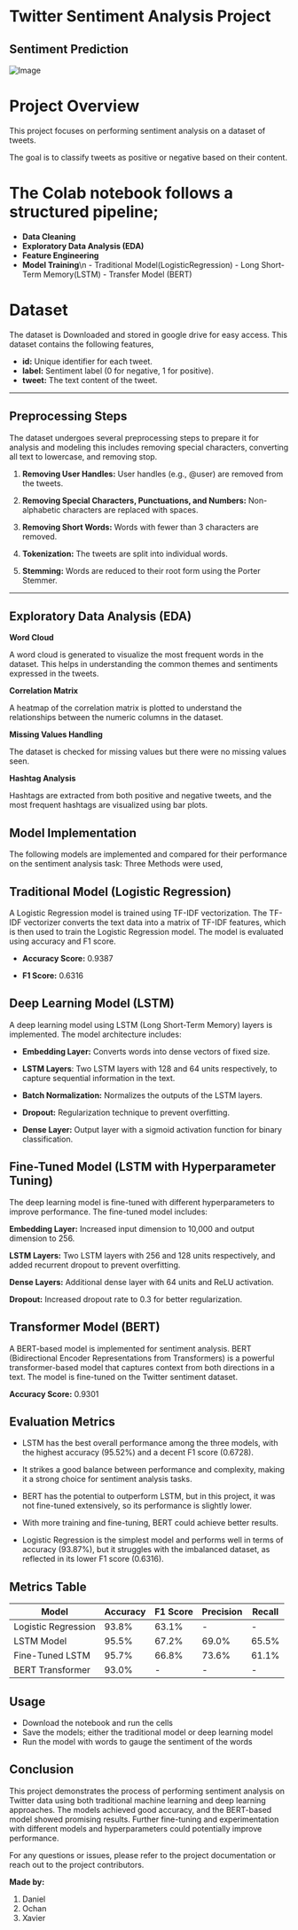 # Twitter Sentiment Analysis Project

  ## **Sentiment Prediction**
![Image](https://github.com/user-attachments/assets/dfb1cf50-b589-40ea-b8cc-890488998586)


# Project Overview
This project focuses on performing sentiment analysis on a dataset of tweets. 

The goal is to classify tweets as positive or negative based on their content. 

# The Colab notebook follows a structured pipeline;
  - **Data Cleaning**
  - **Exploratory Data Analysis (EDA)**
  - **Feature Engineering**
  - **Model Training**\n
        - Traditional Model(LogisticRegression)
        - Long Short-Term Memory(LSTM)
        - Transfer Model (BERT)


# Dataset
The dataset is Downloaded and stored in google drive for easy access.
This dataset contains the following features,
  - **id:** Unique identifier for each tweet.
  - **label:** Sentiment label (0 for negative, 1 for positive).
  - **tweet:** The text content of the tweet.

---
## Preprocessing Steps
The dataset undergoes several preprocessing steps to prepare it for analysis and modeling this includes removing special characters, converting all text to lowercase, and removing stop.

1. **Removing User Handles:** User handles (e.g., @user) are removed from the tweets.

2. **Removing Special Characters, Punctuations, and Numbers:** Non-alphabetic characters are replaced with spaces.

3. **Removing Short Words:** Words with fewer than 3 characters are removed.

4. **Tokenization:** The tweets are split into individual words.

5. **Stemming:** Words are reduced to their root form using the Porter Stemmer.


----

## Exploratory Data Analysis (EDA)

**Word Cloud**

A word cloud is generated to visualize the most frequent words in the dataset. This helps in understanding the common themes and sentiments expressed in the tweets.

**Correlation Matrix**

A heatmap of the correlation matrix is plotted to understand the relationships between the numeric columns in the dataset.

**Missing Values Handling**

The dataset is checked for missing values but there were no missing values seen.

**Hashtag Analysis**

Hashtags are extracted from both positive and negative tweets, and the most frequent hashtags are visualized using bar plots.


## Model Implementation

The following models are implemented and compared for their performance on the sentiment analysis task:
Three Methods were used,

## Traditional Model (Logistic Regression)

A Logistic Regression model is trained using TF-IDF vectorization.
The TF-IDF vectorizer converts the text data into a matrix of TF-IDF features, which is then used to train the Logistic Regression model.
The model is evaluated using accuracy and F1 score.

  - **Accuracy Score:** 0.9387

  - **F1 Score:** 0.6316

## Deep Learning Model (LSTM)
A deep learning model using LSTM (Long Short-Term Memory) layers is implemented. 
The model architecture includes:

- **Embedding Layer:** Converts words into dense vectors of fixed size.

- **LSTM Layers**: Two LSTM layers with 128 and 64 units respectively, to capture sequential information in the text.

- **Batch Normalization:** Normalizes the outputs of the LSTM layers.

- **Dropout:** Regularization technique to prevent overfitting.

- **Dense Layer:** Output layer with a sigmoid activation function for binary classification.


## Fine-Tuned Model (LSTM with Hyperparameter Tuning)
The deep learning model is fine-tuned with different hyperparameters to improve performance. 
The fine-tuned model includes:

**Embedding Layer:** Increased input dimension to 10,000 and output dimension to 256.

**LSTM Layers:** Two LSTM layers with 256 and 128 units respectively, and added recurrent dropout to prevent overfitting.

**Dense Layers:** Additional dense layer with 64 units and ReLU activation.

**Dropout:** Increased dropout rate to 0.3 for better regularization.


## Transformer Model (BERT)
A BERT-based model is implemented for sentiment analysis.
BERT (Bidirectional Encoder Representations from Transformers) is a powerful transformer-based model that captures context from both directions in a text. The model is fine-tuned on the Twitter sentiment dataset.

**Accuracy Score:** 0.9301

## Evaluation Metrics

- LSTM has the best overall performance among the three models, with the highest accuracy (95.52%) and a decent F1 score (0.6728).
- It strikes a good balance between performance and complexity, making it a strong choice for sentiment analysis tasks.

- BERT has the potential to outperform LSTM, but in this project, it was not fine-tuned extensively, so its performance is slightly lower. 
- With more training and fine-tuning, BERT could achieve better results.

- Logistic Regression is the simplest model and performs well in terms of accuracy (93.87%), but it struggles with the imbalanced dataset, as reflected in its lower F1 score (0.6316).

 ## Metrics Table
| Model                 | Accuracy | F1 Score | Precision | Recall |
|-----------------------|----------|----------|------------|--------|
| Logistic Regression  | 93.8%    | 63.1%    | -          | -      |
| LSTM Model           | 95.5%    | 67.2%    | 69.0%      | 65.5%  |
| Fine-Tuned LSTM      | 95.7%    | 66.8%    | 73.6%      | 61.1%  |
| BERT Transformer     | 93.0%    | -        | -          | -      |


## Usage
- Download the notebook and run the cells
- Save the models; either the traditional model or deep learning model
- Run the model with words to gauge the sentiment of the words


## Conclusion
This project demonstrates the process of performing sentiment analysis on Twitter data using both traditional machine learning and deep learning approaches. The models achieved good accuracy, and the BERT-based model showed promising results. Further fine-tuning and experimentation with different models and hyperparameters could potentially improve performance.

For any questions or issues, please refer to the project documentation or reach out to the project contributors.

**Made by:**
 1. Daniel
 2. Ochan
 3. Xavier


